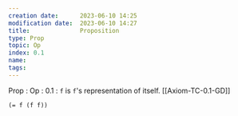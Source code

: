 ```yaml
---
creation date:		2023-06-10 14:25
modification date:	2023-06-10 14:27
title: 				Proposition
type: Prop
topic: Op
index: 0.1
name: 
tags: 
---
```

Prop : Op : 0.1 : `f` is `f`'s representation of itself.  [[Axiom-TC-0.1-GD]]
```
(= f (f f))
```